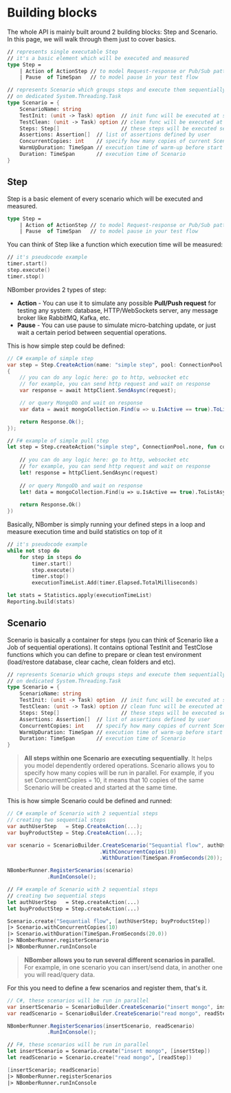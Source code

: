 # Building blocks

The whole API is mainly built around 2 building blocks: Step and Scenario. In this page, we will walk through them just to cover basics.

```fsharp
// represents single executable Step
// it's a basic element which will be executed and measured
type Step =
    | Action of ActionStep // to model Request-response or Pub/Sub pattern
    | Pause  of TimeSpan   // to model pause in your test flow

// represents Scenario which groups steps and execute them sequentially
// on dedicated System.Threading.Task
type Scenario = {
    ScenarioName: string
    TestInit: (unit -> Task) option  // init func will be executed at start of every scenario
    TestClean: (unit -> Task) option // clean func will be executed at end of every scenario
    Steps: Step[]                    // these steps will be executed sequentially, one by one
    Assertions: Assertion[]  // list of assertions defined by user
    ConcurrentCopies: int    // specify how many copies of current Scenario to run in parallel    
    WarmUpDuration: TimeSpan // execution time of warm-up before start bombing 
    Duration: TimeSpan       // execution time of Scenario 
}
```

## Step
Step is a basic element of every scenario which will be executed and measured. 

```fsharp
type Step =
    | Action of ActionStep // to model Request-response or Pub/Sub pattern
    | Pause  of TimeSpan   // to model pause in your test flow
```    

You can think of Step like a function which execution time will be measured:
```fsharp
// it's pseudocode example
timer.start()
step.execute()
timer.stop()
```

NBomber provides 2 types of step:
- **Action** - You can use it to simulate any possible **Pull/Push request** for testing any system: database, HTTP/WebSockets server, any message broker like RabbitMQ, Kafka, etc.
- **Pause** - You can use pause to simulate micro-batching update, or just wait a certain period between sequential operations.

This is how simple step could be defined:

```csharp
// C# example of simple step
var step = Step.CreateAction(name: "simple step", pool: ConnectionPool.None, execute: async (context) => 
{
    // you can do any logic here: go to http, websocket etc        
    // for example, you can send http request and wait on response
    var response = await httpClient.SendAsync(request);

    // or query MongoDb and wait on response
    var data = await mongoCollection.Find(u => u.IsActive == true).ToListAsync();        

    return Response.Ok();
});
``` 
```fsharp
// F# example of simple pull step
let step = Step.createAction("simple step", ConnectionPool.none, fun context -> task {
    
    // you can do any logic here: go to http, websocket etc    
    // for example, you can send http request and wait on response
    let! response = httpClient.SendAsync(request)
    
    // or query MongoDb and wait on response
    let! data = mongoCollection.Find(u => u.IsActive == true).ToListAsync()
        
    return Response.Ok() 
})
```

Basically, NBomber is simply running your defined steps in a loop and measure execution time and build statistics on top of it
```fsharp
// it's pseudocode example
while not stop do
    for step in steps do
        timer.start()
        step.execute()
        timer.stop()
        executionTimeList.Add(timer.Elapsed.TotalMilliseconds)

let stats = Statistics.apply(executionTimeList)
Reporting.build(stats)
```

## Scenario
Scenario is basically a container for steps (you can think of Scenario like a Job of sequential operations). It contains optional TestInit and TestClose functions which you can define to prepare or clean test environment (load/restore database, clear cache, clean folders and etc).

```fsharp
// represents Scenario which groups steps and execute them sequentially
// on dedicated System.Threading.Task
type Scenario = {
    ScenarioName: string
    TestInit: (unit -> Task) option  // init func will be executed at start of every scenario
    TestClean: (unit -> Task) option // clean func will be executed at end of every scenario
    Steps: Step[]                    // these steps will be executed sequentially, one by one
    Assertions: Assertion[]  // list of assertions defined by user
    ConcurrentCopies: int    // specify how many copies of current Scenario to run in parallel    
    WarmUpDuration: TimeSpan // execution time of warm-up before start bombing 
    Duration: TimeSpan       // execution time of Scenario 
}
```

> **All steps within one Scenario are executing sequentially**. It helps you model dependently ordered operations. Scenario allows you to specify how many copies will be run in parallel. For example, if you set ConcurrentCopies = 10, it means that 10 copies of the same Scenario will be created and started at the same time.

This is how simple Scenario could be defined and runned:

```csharp
// C# example of Scenario with 2 sequential steps
// creating two sequential steps
var authUserStep   = Step.CreateAction(...);
var buyProductStep = Step.CreateAction(...);

var scenario = ScenarioBuilder.CreateScenario("Sequantial flow", authUserStep, buyProductStep)
                              .WithConcurrentCopies(10)
                              .WithDuration(TimeSpan.FromSeconds(20));    

NBomberRunner.RegisterScenarios(scenario)             
             .RunInConsole();
```
```fsharp
// F# example of Scenario with 2 sequential steps
// creating two sequential steps
let authUserStep   = Step.createAction(...)
let buyProductStep = Step.createAction(...)

Scenario.create("Sequantial flow", [authUserStep; buyProductStep])
|> Scenario.withConcurrentCopies(10)
|> Scenario.withDuration(TimeSpan.FromSeconds(20.0))
|> NBomberRunner.registerScenario
|> NBomberRunner.runInConsole
```

> **NBomber allows you to run several different scenarios in parallel.** For example, in one scenario you can insert/send data, in another one you will read/query data. 

For this you need to define a few scenarios and register them, that's it.
```csharp
// C#, these scenarios will be run in parallel             
var insertScenario = ScenarioBuilder.CreateScenario("insert mongo", insertStep);
var readScenario = ScenarioBuilder.CreateScenario("read mongo", readStep);

NBomberRunner.RegisterScenarios(insertScenario, readScenario) 
             .RunInConsole();
```
```fsharp
// F#, these scenarios will be run in parallel             
let insertScenario = Scenario.create("insert mongo", [insertStep])
let readScenario = Scenario.create("read mongo", [readStep])

[insertScenario; readScenario]
|> NBomberRunner.registerScenarios
|> NBomberRunner.runInConsole
```
